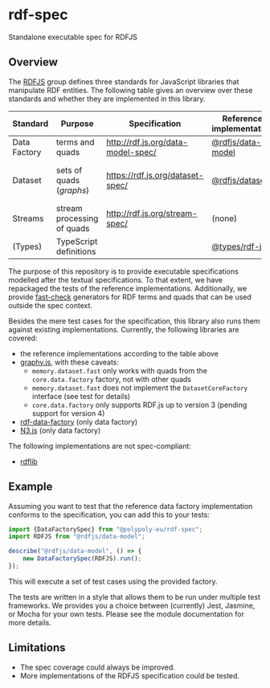 # rdf-spec

Standalone executable spec for RDFJS

## Overview

The [RDFJS](http://rdf.js.org/) group defines three standards for JavaScript
libraries that manipulate RDF entities.  The following table gives an overview
over these standards and whether they are implemented in this library.

| Standard        | Purpose            | Specification                          | Reference implementation       | Status     |
|-----------------|--------------------|----------------------------------------|--------------------------------|------------|
| Data Factory    | terms and quads    | http://rdf.js.org/data-model-spec/     | [@rdfjs/data-model](https://github.com/rdfjs-base/data-model) | Implemented |
| Dataset         | sets of quads (_graphs_) | https://rdf.js.org/dataset-spec/ | [@rdfjs/dataset](https://github.com/rdfjs-base/dataset)       | Partially implemented (only `DatasetCore`) |
| Streams         | stream processing of quads | http://rdf.js.org/stream-spec/ | (none)                         | Not implemented |
| (Types)         | TypeScript definitions | | [@types/rdf-js](https://www.npmjs.com/package/@types/rdf-js)      | Used |

The purpose of this repository is to provide executable specifications modelled
after the textual specifications.  To that extent, we have repackaged the tests
of the reference implementations.  Additionally, we provide
[fast-check](https://github.com/dubzzz/fast-check/) generators for RDF terms and
quads that can be used outside the spec context.

Besides the mere test cases for the specification, this library also runs them
against existing implementations.  Currently, the following libraries are
covered:

* the reference implementations according to the table above
* [graphy.js](https://graphy.link/), with these caveats:
  * `memory.dataset.fast` only works with quads from the `core.data.factory`
    factory, not with other quads
  * `memory.dataset.fast` does not implement the `DatasetCoreFactory` interface
    (see test for details)
  * `core.data.factory` only supports RDF.js up to version 3 (pending support
    for version 4)
* [rdf-data-factory](https://www.npmjs.com/package/rdf-data-factory) (only data
  factory)
* [N3.js](https://github.com/rdfjs/N3.js) (only data factory)

The following implementations are not spec-compliant:

* [rdflib](https://github.com/linkeddata/rdflib.js)

## Example

Assuming you want to test that the reference data factory implementation
conforms to the specification, you can add this to your tests:

```typescript
import {DataFactorySpec} from "@polypoly-eu/rdf-spec";
import RDFJS from "@rdfjs/data-model";

describe("@rdfjs/data-model", () => {
    new DataFactorySpec(RDFJS).run();
});
```

This will execute a set of test cases using the provided factory.

The tests are written in a style that allows them to be run under multiple test
frameworks.  We provides you a choice between (currently) Jest, Jasmine, or
Mocha for your own tests.  Please see the module documentation for more details.

## Limitations

* The spec coverage could always be improved.
* More implementations of the RDFJS specification could be tested.
